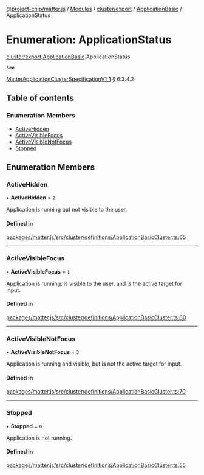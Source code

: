 [@project-chip/matter.js](../README.md) / [Modules](../modules.md) / [cluster/export](../modules/cluster_export.md) / [ApplicationBasic](../modules/cluster_export.ApplicationBasic.md) / ApplicationStatus

# Enumeration: ApplicationStatus

[cluster/export](../modules/cluster_export.md).[ApplicationBasic](../modules/cluster_export.ApplicationBasic.md).ApplicationStatus

**`See`**

[MatterApplicationClusterSpecificationV1_1](../interfaces/spec_export.MatterApplicationClusterSpecificationV1_1.md) § 6.3.4.2

## Table of contents

### Enumeration Members

- [ActiveHidden](cluster_export.ApplicationBasic.ApplicationStatus.md#activehidden)
- [ActiveVisibleFocus](cluster_export.ApplicationBasic.ApplicationStatus.md#activevisiblefocus)
- [ActiveVisibleNotFocus](cluster_export.ApplicationBasic.ApplicationStatus.md#activevisiblenotfocus)
- [Stopped](cluster_export.ApplicationBasic.ApplicationStatus.md#stopped)

## Enumeration Members

### ActiveHidden

• **ActiveHidden** = ``2``

Application is running but not visible to the user.

#### Defined in

[packages/matter.js/src/cluster/definitions/ApplicationBasicCluster.ts:65](https://github.com/project-chip/matter.js/blob/dfd1dc35/packages/matter.js/src/cluster/definitions/ApplicationBasicCluster.ts#L65)

___

### ActiveVisibleFocus

• **ActiveVisibleFocus** = ``1``

Application is running, is visible to the user, and is the active target for input.

#### Defined in

[packages/matter.js/src/cluster/definitions/ApplicationBasicCluster.ts:60](https://github.com/project-chip/matter.js/blob/dfd1dc35/packages/matter.js/src/cluster/definitions/ApplicationBasicCluster.ts#L60)

___

### ActiveVisibleNotFocus

• **ActiveVisibleNotFocus** = ``3``

Application is running and visible, but is not the active target for input.

#### Defined in

[packages/matter.js/src/cluster/definitions/ApplicationBasicCluster.ts:70](https://github.com/project-chip/matter.js/blob/dfd1dc35/packages/matter.js/src/cluster/definitions/ApplicationBasicCluster.ts#L70)

___

### Stopped

• **Stopped** = ``0``

Application is not running.

#### Defined in

[packages/matter.js/src/cluster/definitions/ApplicationBasicCluster.ts:55](https://github.com/project-chip/matter.js/blob/dfd1dc35/packages/matter.js/src/cluster/definitions/ApplicationBasicCluster.ts#L55)
